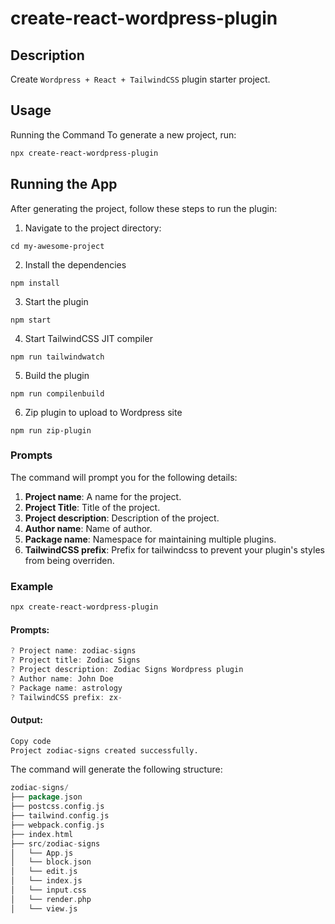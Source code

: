 # create-react-wordpress-plugin
## Description
Create ```Wordpress + React + TailwindCSS``` plugin starter project.

## Usage
Running the Command
To generate a new project, run:

```sh
npx create-react-wordpress-plugin
```
## Running the App
After generating the project, follow these steps to run the plugin:

1. Navigate to the project directory:
```
cd my-awesome-project
```
2. Install the dependencies
```
npm install
```
3. Start the plugin
```
npm start
```
4. Start TailwindCSS JIT compiler
```
npm run tailwindwatch
```
5. Build the plugin
```
npm run compilenbuild
```
6. Zip plugin to upload to Wordpress site
```
npm run zip-plugin
```

### Prompts
The command will prompt you for the following details:

1. **Project name**: A name for the project.
2. **Project Title**: Title of the project. 
2. **Project description**: Description of the project.
3. **Author name**: Name of author.
4. **Package name**: Namespace for maintaining multiple plugins.
5. **TailwindCSS prefix**:  Prefix for tailwindcss to prevent your plugin's styles from being overriden.

### Example
```sh
npx create-react-wordpress-plugin
```
#### Prompts:

```csharp
? Project name: zodiac-signs
? Project title: Zodiac Signs
? Project description: Zodiac Signs Wordpress plugin
? Author name: John Doe
? Package name: astrology
? TailwindCSS prefix: zx-
```

#### Output:

```perl
Copy code
Project zodiac-signs created successfully.
```

The command will generate the following structure:

```go
zodiac-signs/
├── package.json
├── postcss.config.js
├── tailwind.config.js
├── webpack.config.js
├── index.html
├── src/zodiac-signs
│   └── App.js
│   └── block.json
│   └── edit.js
│   └── index.js
│   └── input.css
│   └── render.php
│   └── view.js

```